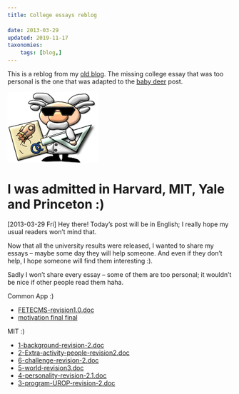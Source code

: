 ```yaml
---
title: College essays reblog

date: 2013-03-29
updated: 2019-11-17
taxonomies:
    tags: [blog,]
---
```

This is a reblog from my [old blog](http://olimpiadascientificas.org/vida-de-olimpico/ivan.olimpiadascientificas.com/2013/03/29/i-was-admitted-in-harvard-mit-yale-and-princeton/index.html). The missing college essay that was too personal is the one that was adapted to the [baby deer](baby_deer.md) post.

[![img](./png/bonecooc.png)](./png/bonecooc.png)


# I was admitted in Harvard, MIT, Yale and Princeton :)

<span class="timestamp-wrapper"><span class="timestamp">[2013-03-29 Fri]</span></span>
Hey there! Today’s post will be in English; I really hope my usual readers won’t mind that.

Now that all the university results were released, I wanted to share my essays – maybe some day they will help someone. And even if they don’t help, I hope someone will find them interesting :).

Sadly I won’t share every essay – some of them are too personal; it wouldn’t be nice if other people read them haha.

Common App :)

-   [FETECMS-revision1.0.doc](./doc/FETECMS-revision1.0.doc)
-   [motivation final final](./pdf/motivation-final-final.pdf)

MIT :)

-   [1-background-revision-2.doc](./doc/1-background-revision-2.doc)
-   [2-Extra-activity-people-revision2.doc](./doc/2-Extra-activity-people-revision2.doc)
-   [6-challenge-revision-2.doc](./doc/6-challenge-revision-2.doc)
-   [5-world-revision3.doc](./doc/5-world-revision3.doc)
-   [4-personality-revision-2.1.doc](./doc/4-personality-revision-2.1.doc)
-   [3-program-UROP-revision-2.doc](./doc/3-program-UROP-revision-2.doc)

